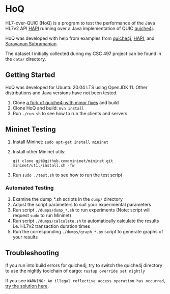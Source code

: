 # HoQ

HL7-over-QUIC (HoQ) is a program to test the performance of the Java HL7v2 API [HAPI](https://github.com/hapifhir/hapi-hl7v2) running over a Java implementation of QUIC [quiche4j](https://github.com/kachayev/quiche4j).

HoQ was developed with help from examples from [quiche4j](https://github.com/kachayev/quiche4j/tree/master/quiche4j-examples/src/main/java/io/quiche4j/examples), [HAPI](https://hapifhir.github.io/hapi-hl7v2/hapi-hl7overhttp/doc_hapi.html), and [Saravanan Subramanian](https://saravanansubramanian.com/hl7tutorials/#hl7-programming-tutorials-using-hapi-and-java).

The dataset I initially collected during my CSC 497 project can be found in the `data/` directory.

## Getting Started

HoQ was developed for Ubuntu 20.04 LTS using OpenJDK 11. Other distributions and Java versions have not been tested.

1. Clone [a fork of quiche4j with minor fixes](https://github.com/gordonchiang/quiche4j/tree/feature-Enable_sending_body_with_request) and build
2. Clone HoQ and build: `mvn install`
3. Run `./run.sh` to see how to run the clients and servers

## Mininet Testing

1. Install Mininet: `sudo apt-get install mininet`
2. Install other Mininet utils:

	```
    git clone git@github.com:mininet/mininet.git
    mininet/util/install.sh -fw
    ```
3. Run `sudo ./test.sh` to see how to run the test script

### Automated Testing

1. Examine the dump_*.sh scripts in the `dump/` directory
2. Adjust the script parameters to suit your experimental parameters
3. Run script `./dumps/dump_*.sh` to run experiments (Note: script will request `sudo` to run Mininet)
4. Run script `./dumps/calculate.sh` to automatically calculate the results i.e. HL7v2 transaction duration times
5. Run the corresponding `./dumps/graph_*.py` script to generate graphs of your results

## Troubleshooting

If you run into build errors for quiche4j, try to switch the quiche4j directory to use the nightly toolchain of cargo: `rustup override set nightly`

If you see `WARNING: An illegal reflective access operation has occurred`, [try the solution here](https://stackoverflow.com/a/63876216).
